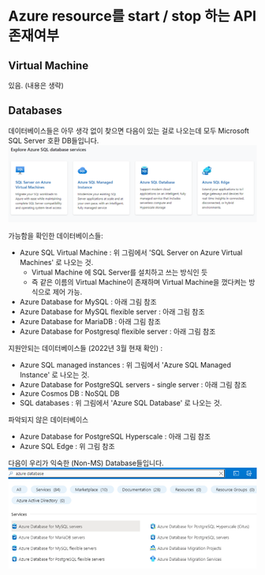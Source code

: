 # Azure resource를 start / stop 하는 API 존재여부


## Virtual Machine

있음. (내용은 생략)


## Databases

데이터베이스들은 아무 생각 없이 찾으면 다음이 있는 걸로 나오는데 모두 Microsoft SQL Server 호환 DB들입니다.
![SQL Server들](./img/azure-sql-database-services.png)

가능함을 확인한 데이터베이스들:
- Azure SQL Virtual Machine : 위 그림에서 'SQL Server on Azure Virtual Machines' 로 나오는 것.
  + Virtual Machine 에 SQL Server를 설치하고 쓰는 방식인 듯
  + 즉 같은 이름의 Virtual Machine이 존재하며 Virtual Machine을 껐다켜는 방식으로 제어 가능.
- Azure Database for MySQL : 아래 그림 참조
- Azure Database for MySQL flexible server : 아래 그림 참조 
- Azure Database for MariaDB : 아래 그림 참조
- Azure Database for Postgresql flexible server : 아래 그림 참조


지원안되는 데이터베이스들 (2022년 3월 현재 확인) :
- Azure SQL managed instances : 위 그림에서 'Azure SQL Managed Instance' 로 나오는 것.
- Azure Database for PostgreSQL servers - single server : 아래 그림 참조
- Azure Cosmos DB : NoSQL DB
- SQL databases : 위 그림에서 'Azure SQL Database' 로 나오는 것.


파악되지 않은 데이터베이스
- Azure Database for PostgreSQL Hyperscale : 아래 그림 참조 
- Azure SQL Edge : 위 그림 참조

다음이 우리가 익숙한 (Non-MS) Database들입니다.
![Non-MS DB들](./img/azure-databases.png)



